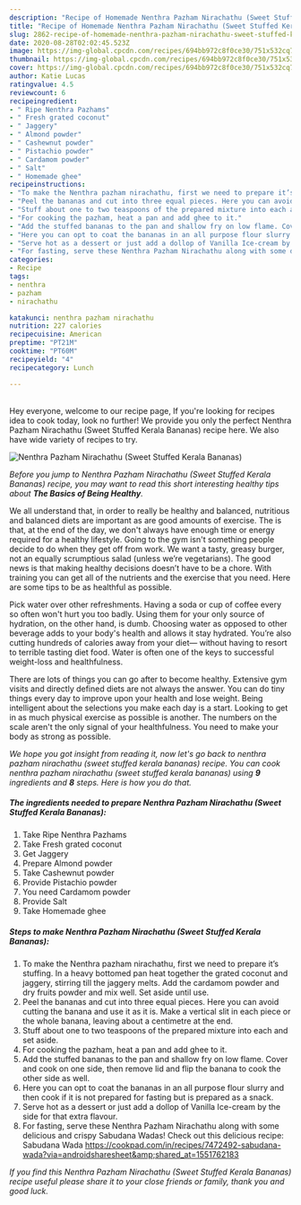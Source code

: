 ```yaml
---
description: "Recipe of Homemade Nenthra Pazham Nirachathu (Sweet Stuffed Kerala Bananas)"
title: "Recipe of Homemade Nenthra Pazham Nirachathu (Sweet Stuffed Kerala Bananas)"
slug: 2862-recipe-of-homemade-nenthra-pazham-nirachathu-sweet-stuffed-kerala-bananas
date: 2020-08-28T02:02:45.523Z
image: https://img-global.cpcdn.com/recipes/694bb972c8f0ce30/751x532cq70/nenthra-pazham-nirachathu-sweet-stuffed-kerala-bananas-recipe-main-photo.jpg
thumbnail: https://img-global.cpcdn.com/recipes/694bb972c8f0ce30/751x532cq70/nenthra-pazham-nirachathu-sweet-stuffed-kerala-bananas-recipe-main-photo.jpg
cover: https://img-global.cpcdn.com/recipes/694bb972c8f0ce30/751x532cq70/nenthra-pazham-nirachathu-sweet-stuffed-kerala-bananas-recipe-main-photo.jpg
author: Katie Lucas
ratingvalue: 4.5
reviewcount: 6
recipeingredient:
- " Ripe Nenthra Pazhams"
- " Fresh grated coconut"
- " Jaggery"
- " Almond powder"
- " Cashewnut powder"
- " Pistachio powder"
- " Cardamom powder"
- " Salt"
- " Homemade ghee"
recipeinstructions:
- "To make the Nenthra pazham nirachathu, first we need to prepare it’s stuffing. In a heavy bottomed pan heat together the grated coconut and jaggery, stirring till the jaggery melts. Add the cardamom powder and dry fruits powder and mix well. Set aside until use."
- "Peel the bananas and cut into three equal pieces. Here you can avoid cutting the banana and use it as it is. Make a vertical slit in each piece or the whole banana, leaving about a centimetre at the end."
- "Stuff about one to two teaspoons of the prepared mixture into each and set aside."
- "For cooking the pazham, heat a pan and add ghee to it."
- "Add the stuffed bananas to the pan and shallow fry on low flame. Cover and cook on one side, then remove lid and flip the banana to cook the other side as well."
- "Here you can opt to coat the bananas in an all purpose flour slurry and then cook if it is not prepared for fasting but is prepared as a snack."
- "Serve hot as a dessert or just add a dollop of Vanilla Ice-cream by the side for that extra flavour."
- "For fasting, serve these Nenthra Pazham Nirachathu along with some delicious and crispy Sabudana Wadas! Check out this delicious recipe: Sabudana Wada https://cookpad.com/in/recipes/7472492-sabudana-wada?via=androidsharesheet&amp;shared_at=1551762183"
categories:
- Recipe
tags:
- nenthra
- pazham
- nirachathu

katakunci: nenthra pazham nirachathu 
nutrition: 227 calories
recipecuisine: American
preptime: "PT21M"
cooktime: "PT60M"
recipeyield: "4"
recipecategory: Lunch

---
```

<br>
Hey everyone, welcome to our recipe page, If you're looking for recipes idea to cook today, look no further! We provide you only the perfect Nenthra Pazham Nirachathu (Sweet Stuffed Kerala Bananas) recipe here. We also have wide variety of recipes to try.
<br>


![Nenthra Pazham Nirachathu (Sweet Stuffed Kerala Bananas)](https://img-global.cpcdn.com/recipes/694bb972c8f0ce30/751x532cq70/nenthra-pazham-nirachathu-sweet-stuffed-kerala-bananas-recipe-main-photo.jpg)

<i>Before you jump to Nenthra Pazham Nirachathu (Sweet Stuffed Kerala Bananas) recipe, you may want to read this short interesting healthy tips about <strong>The Basics of Being Healthy</strong>.</i>

We all understand that, in order to really be healthy and balanced, nutritious and balanced diets are important as are good amounts of exercise. The  is that, at the end of the day, we don't always have enough time or energy required for a healthy lifestyle. Going to the gym isn't something people decide to do when they get off from work. We want a tasty, greasy burger, not an equally scrumptious salad (unless we’re vegetarians). The good news is that making healthy decisions doesn’t have to be a chore. With training you can get all of the nutrients and the exercise that you need. Here are some tips to be as healthful as possible.

Pick water over other refreshments. Having a soda or cup of coffee every so often won't hurt you too badly. Using them for your only source of hydration, on the other hand, is dumb. Choosing water as opposed to other beverage adds to your body's health and allows it stay hydrated. You’re also cutting hundreds of calories away from your diet— without having to resort to terrible tasting diet food. Water is often one of the keys to successful weight-loss and healthfulness.

There are lots of things you can go after to become healthy. Extensive gym visits and directly defined diets are not always the answer. You can do tiny things every day to improve upon your health and lose weight. Being intelligent about the selections you make each day is a start. Looking to get in as much physical exercise as possible is another. The numbers on the scale aren't the only signal of your healthfulness. You need to make your body as strong as possible. 


<i>We hope you got insight from reading it, now let's go back to nenthra pazham nirachathu (sweet stuffed kerala bananas) recipe. You can cook nenthra pazham nirachathu (sweet stuffed kerala bananas) using <strong>9</strong> ingredients and <strong>8</strong> steps. Here is how you do that.
</i>

##### The ingredients needed to prepare Nenthra Pazham Nirachathu (Sweet Stuffed Kerala Bananas):

1. Take  Ripe Nenthra Pazhams
1. Take  Fresh grated coconut
1. Get  Jaggery
1. Prepare  Almond powder
1. Take  Cashewnut powder
1. Provide  Pistachio powder
1. You need  Cardamom powder
1. Provide  Salt
1. Take  Homemade ghee


##### Steps to make Nenthra Pazham Nirachathu (Sweet Stuffed Kerala Bananas):

1. To make the Nenthra pazham nirachathu, first we need to prepare it’s stuffing. In a heavy bottomed pan heat together the grated coconut and jaggery, stirring till the jaggery melts. Add the cardamom powder and dry fruits powder and mix well. Set aside until use.
1. Peel the bananas and cut into three equal pieces. Here you can avoid cutting the banana and use it as it is. Make a vertical slit in each piece or the whole banana, leaving about a centimetre at the end.
1. Stuff about one to two teaspoons of the prepared mixture into each and set aside.
1. For cooking the pazham, heat a pan and add ghee to it.
1. Add the stuffed bananas to the pan and shallow fry on low flame. Cover and cook on one side, then remove lid and flip the banana to cook the other side as well.
1. Here you can opt to coat the bananas in an all purpose flour slurry and then cook if it is not prepared for fasting but is prepared as a snack.
1. Serve hot as a dessert or just add a dollop of Vanilla Ice-cream by the side for that extra flavour.
1. For fasting, serve these Nenthra Pazham Nirachathu along with some delicious and crispy Sabudana Wadas! Check out this delicious recipe: Sabudana Wada https://cookpad.com/in/recipes/7472492-sabudana-wada?via=androidsharesheet&amp;shared_at=1551762183


<i>If you find this Nenthra Pazham Nirachathu (Sweet Stuffed Kerala Bananas) recipe useful please share it to your close friends or family, thank you and good luck.</i>
